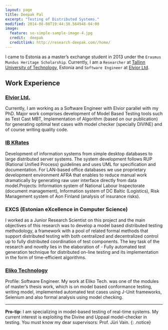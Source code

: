 ```yaml
---
layout: page
title: Deepak Pal
excerpt: "Testing of Distributed Systems."
modified: 2014-08-08T19:44:38.564948-04:00
image:
  feature: so-simple-sample-image-4.jpg
  credit:  deepak
  creditlink: http://research-deepak.com//home/
---
```

I came to Estonia as a master’s exchange student in 2013 under the `Erasmus Mundus Heritage Scholarship`. 
Currently, I am a `Researcher` at [Tallinn University of Technology](http://www.ttu.ee/doktorandile), Estonia and `Software Engineer` at [Elvior Ltd](http://www.elvior.com/).

## Work Experience

### [Elvior Ltd.](http://www.elvior.com/)
Currently, I am working as a Software Engineer with Elvior parallel with my PhD. 
Major work comprises development of Model Based Testing tools such as Test Cast MBT,
 Implementation of Algorithm (based on our publication) for generating optimal test cases with model checker
 (specially DIVINE) and of course writing quality code.  

### [IB KRates](http://www.krates.ee/)
Development of information systems from simple desktop databases to large distributed server systems. 
The system development follows RUP (Rational Unified Process) guidelines and uses UML for specification and documentation. 
For LAN-based office databases we use proprietary development environment AFRA that enables to reduce manual work dramatically
by generating raw user interface directly from data model.Projects: Information system of National Labour Inspectorate (document management), Information system of DC Baltic (Logistics), 
Risk Management system of Aon Finland (analysis of insurance risks).

### EXCS (Estonian eXcellence in Computer Science) 
I worked as a Junior Research Scientist on this project and the main objectives of this research was to develop a model based distributed testing methodology, a framework with a pool of related formal methods that support distributed testing with both centralized and decentralized control up to fully distributed coordination of test components. The key task of the research and novelty lies in the elaboration of - Fully automated test generation technique for distributed on-line testing and its implementation in the form of time-efficient algorithms.	

### [Eliko Technology](http://www.eliko.ee)                                                       
Profile: Software Engineer. My work at Eliko Tech. was one of the modules of master’s thesis work, which is on model based conformance testing, writing model, implemented automated test cases using  J-Unit frameworks, Selenium and also formal analysis using model checking. 

--- 
**Pro-tip:** I am specializing in model-based testing of real-time systems. My current interest is exploiting the Divine and Uppaal model-checker in testing. You must know my dear supervisors: Prof. Jüri Vain.
{: .notice}